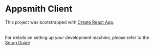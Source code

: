# Appsmith Client
This project was bootstrapped with [Create React App](https://github.com/facebook/create-react-app).     
<br><br> 
For details on setting up your development machine, please refer to the [Setup Guide](../../contributions/ClientSetup.md)

